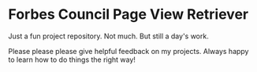 # Forbes Council Page View Retriever

Just a fun project repository. Not much. But still a day's work.

Please please please give helpful feedback on my projects. Always happy to learn how to do things the right way!
